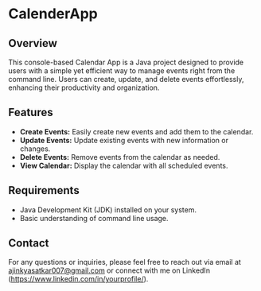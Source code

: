 # CalenderApp

## Overview
This console-based Calendar App is a Java project designed to provide users with a simple yet efficient way to manage events right from the command line. Users can create, update, and delete events effortlessly, enhancing their productivity and organization.

## Features
- **Create Events:** Easily create new events and add them to the calendar.
- **Update Events:** Update existing events with new information or changes.
- **Delete Events:** Remove events from the calendar as needed.
- **View Calendar:** Display the calendar with all scheduled events.

## Requirements
- Java Development Kit (JDK) installed on your system.
- Basic understanding of command line usage.


## Contact
For any questions or inquiries, please feel free to reach out via email at [ajinkyasatkar007@gmail.com](ajinkyasatkar007@gmail.com) or connect with me on LinkedIn (https://www.linkedin.com/in/yourprofile/).
